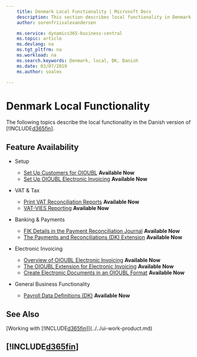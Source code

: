 ```yaml
---
    title: Denmark Local Functionality | Microsoft Docs
    description: This section describes local functionality in Denmark.
    author: sorenfriisalexandersen

    ms.service: dynamics365-business-central
    ms.topic: article
    ms.devlang: na
    ms.tgt_pltfrm: na
    ms.workload: na
    ms.search.keywords: Denmark, local, DK, Danish
    ms.date: 03/07/2019
    ms.author: soalex

---
```

# Denmark Local Functionality
The following topics describe the local functionality in the Danish version of [!INCLUDE[d365fin](../../includes/d365fin_md.md)].  

## Feature Availability

* Setup
    * [Set Up Customers for OIOUBL](how-to-set-up-customers-for-oioubl.md) **Available Now**
    * [Set Up OIOUBL Electronic Invoicing](how-to-set-up-oioubl.md) **Available Now**

* VAT & Tax
    * [Print VAT Reconciliation Reports](how-to-print-vat-reconciliation-reports.md) **Available Now**
    * [VAT-VIES Reporting](vat-vies-reporting.md) **Available Now**

* Banking & Payments
    * [FIK Details in the Payment Reconciliation Journal](fik-details-in-the-payment-reconciliation-journal.md) **Available Now**
    * [The Payments and Reconciliations (DK) Extension](../../ui-extensions-payments-reconciliation-formats-dk.md) **Available Now**

* Electronic Invoicing
    * [Overview of OIOUBL Electronic Invoicing](oioubl-electronic-invoicing-overview.md) **Available Now**
    * [The OIOUBL Extension for Electronic Invoicing](ui-extensions-oioubl.md) **Available Now**
    * [Create Electronic Documents in an OIOUBL Format](how-to-create-electronic-documents-by-using-oioubl.md) **Available Now**

* General Business Functionality
    * [Payroll Data Definitions (DK)](ui-extensions-payroll-data-definitions-dk.md) **Available Now**

## See Also
[Working with [!INCLUDE[d365fin](../../includes/d365fin_md.md)]](../../ui-work-product.md)

## [!INCLUDE[d365fin](../../includes/free_trial_md.md)]  
